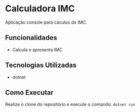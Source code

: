 # Calculadora IMC

Aplicação console para cáculos do IMC.

## Funcionalidades

- Calcula e apresenta IMC

## Tecnologias Utilizadas

- dotnet

## Como Executar

Realize o clone do repositório e execute o comando: `dotnet run`